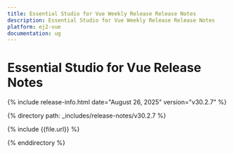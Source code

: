 ```yaml
---
title: Essential Studio for Vue Weekly Release Release Notes  
description: Essential Studio for Vue Weekly Release Release Notes  
platform: ej2-vue
documentation: ug
---
```


# Essential Studio for Vue  Release Notes  

{% include release-info.html date="August 26, 2025"  version="v30.2.7" %}

{% directory path: _includes/release-notes/v30.2.7 %}

{% include {{file.url}} %}

{% enddirectory %}